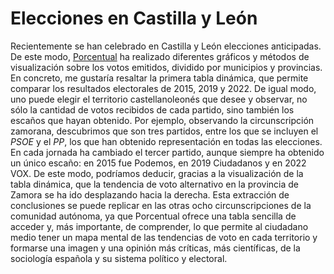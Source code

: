 # Elecciones en Castilla y León
Recientemente se han celebrado en Castilla y León elecciones anticipadas. De este modo, [Porcentual](https://www.porcentual.es/jornada-electoral-cyl/) ha realizado diferentes gráficos y métodos de visualización sobre los votos emitidos, dividido por municipios y provincias.
En concreto, me gustaría resaltar la primera tabla dinámica, que permite comparar los resultados electorales de 2015, 2019 y 2022. De igual modo, uno puede elegir el territorio castellanoleonés que desee y observar, no sólo la cantidad de votos recibidos de cada partido, sino también los escaños que hayan obtenido.
Por ejemplo, observando la circunscripción zamorana, descubrimos que son tres partidos, entre los que se incluyen el *PSOE* y el *PP*, los que han obtenido representación en todas las elecciones. En cada jornada ha cambiado el tercer partido, aunque siempre ha obtenido un único escaño: en 2015 fue Podemos, en 2019 Ciudadanos y en 2022 VOX. De este modo, podríamos deducir, gracias a la visualización de la tabla dinámica, que la tendencia de voto alternativo en la provincia de Zamora se ha ido desplazando hacia la derecha.
Esta extracción de conclusiones se puede replicar en las otras ocho circunscripciones de la comunidad autónoma, ya que Porcentual ofrece una tabla sencilla de acceder y, más importante, de comprender, lo que permite al ciudadano medio tener un mapa mental de las tendencias de voto en cada territorio y formarse una imagen y una opinión más críticas, más científicas, de la sociología española y su sistema político y electoral.
